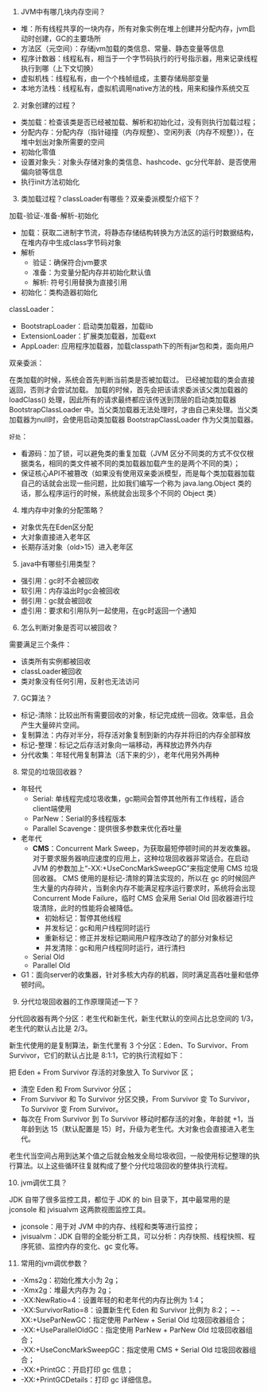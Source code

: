 1. JVM中有哪几块内存空间？

- 堆：所有线程共享的一块内存，所有对象实例在堆上创建并分配内存，jvm启动时创建，GC的主要场所
- 方法区（元空间）：存储jvm加载的类信息、常量、静态变量等信息
- 程序计数器：线程私有，相当于一个字节码执行的行号指示器，用来记录线程执行到哪（上下文切换）
- 虚拟机栈：线程私有，由一个个栈帧组成，主要存储局部变量
- 本地方法栈：线程私有，虚拟机调用native方法的栈，用来和操作系统交互

2. 对象创建的过程？

- 类加载：检查该类是否已经被加载、解析和初始化过，没有则执行加载过程；
- 分配内存：分配内存（指针碰撞（内存规整）、空闲列表（内存不规整）），在堆中划出对象所需要的空间
- 初始化零值
- 设置对象头：对象头存储对象的类信息、hashcode、gc分代年龄、是否使用偏向锁等信息
- 执行init方法初始化

3. 类加载过程？classLoader有哪些？双亲委派模型介绍下？

加载-验证-准备-解析-初始化
- 加载：获取二进制字节流，将静态存储结构转换为方法区的运行时数据结构，在堆内存中生成class字节码对象
- 解析
    - 验证：确保符合jvm要求
    - 准备：为变量分配内存并初始化默认值
    - 解析: 符号引用替换为直接引用
- 初始化：类构造器初始化

classLoader：
- BootstrapLoader：启动类加载器，加载lib
- ExtensionLoader：扩展类加载器，加载ext
- AppLoader: 应用程序加载器，加载classpath下的所有jar包和类，面向用户

双亲委派：

在类加载的时候，系统会首先判断当前类是否被加载过。
已经被加载的类会直接返回，否则才会尝试加载。
加载的时候，首先会把该请求委派该父类加载器的 loadClass() 处理，因此所有的请求最终都应该传送到顶层的启动类加载器 BootstrapClassLoader 中。当父类加载器无法处理时，才由自己来处理。当父类加载器为null时，会使用启动类加载器 BootstrapClassLoader 作为父类加载器。

`好处`：
- 看源码：加了锁，可以避免类的重复加载（JVM 区分不同类的方式不仅仅根据类名，相同的类文件被不同的类加载器加载产生的是两个不同的类）；
- 保证核心API不被篡改（如果没有使用双亲委派模型，而是每个类加载器加载自己的话就会出现一些问题，比如我们编写一个称为 java.lang.Object 类的话，那么程序运行的时候，系统就会出现多个不同的 Object 类）

4. 堆内存中对象的分配策略？

- 对象优先在Eden区分配
- 大对象直接进入老年区
- 长期存活对象（old>15）进入老年区

5. java中有哪些引用类型？

- 强引用：gc时不会被回收
- 软引用：内存溢出时gc会被回收
- 弱引用：gc就会被回收
- 虚引用：要求和引用队列一起使用，在gc时返回一个通知

6. 怎么判断对象是否可以被回收？

需要满足三个条件：
- 该类所有实例都被回收
- classLoader被回收
- 类对象没有任何引用，反射也无法访问

7. GC算法？

- 标记-清除：比较出所有需要回收的对象，标记完成统一回收。效率低，且会产生大量碎片空间。
- 复制算法：内存对半分，将存活对象复制到新的内存并将旧的内存全部释放
- 标记-整理：标记之后存活对象向一端移动，再释放边界外内存
- 分代收集：年轻代用复制算法（活下来的少），老年代用另外两种

8. 常见的垃圾回收器？

- 年轻代
    - Serial: 单线程完成垃圾收集，gc期间会暂停其他所有工作线程，适合client端使用
    - ParNew：Serial的多线程版本
    - Parallel Scavenge：提供很多参数来优化吞吐量
- 老年代
    - **CMS**：Concurrent Mark Sweep，为获取最短停顿时间的并发收集器。对于要求服务器响应速度的应用上，这种垃圾回收器非常适合。在启动 JVM 的参数加上“-XX:+UseConcMarkSweepGC”来指定使用 CMS 垃圾回收器。
        CMS 使用的是标记-清除的算法实现的，所以在 gc 的时候回产生大量的内存碎片，当剩余内存不能满足程序运行要求时，系统将会出现 Concurrent Mode Failure，临时 CMS 会采用 Serial Old 回收器进行垃圾清除，此时的性能将会被降低。                                             
        - 初始标记：暂停其他线程
        - 并发标记：gc和用户线程同时运行
        - 重新标记：修正并发标记期间用户程序改动了的部分对象标记
        - 并发清除：gc和用户线程同时运行，进行清扫
    - Serial Old
    - Parallel Old
- G1：面向server的收集器，针对多核大内存的机器，同时满足高吞吐量和低停顿时间。

9. 分代垃圾回收器的工作原理简述一下？

分代回收器有两个分区：老生代和新生代，新生代默认的空间占比总空间的 1/3，老生代的默认占比是 2/3。

新生代使用的是复制算法，新生代里有 3 个分区：Eden、To Survivor、From Survivor，它们的默认占比是 8:1:1，它的执行流程如下：

把 Eden + From Survivor 存活的对象放入 To Survivor 区；
- 清空 Eden 和 From Survivor 分区；
- From Survivor 和 To Survivor 分区交换，From Survivor 变 To Survivor，To Survivor 变 From Survivor。
- 每次在 From Survivor 到 To Survivor 移动时都存活的对象，年龄就 +1，当年龄到达 15（默认配置是 15）时，升级为老生代。大对象也会直接进入老生代。

老生代当空间占用到达某个值之后就会触发全局垃圾收回，一般使用标记整理的执行算法。以上这些循环往复就构成了整个分代垃圾回收的整体执行流程。

10. jvm调优工具？

JDK 自带了很多监控工具，都位于 JDK 的 bin 目录下，其中最常用的是 jconsole 和 jvisualvm 这两款视图监控工具。

- jconsole：用于对 JVM 中的内存、线程和类等进行监控；
- jvisualvm：JDK 自带的全能分析工具，可以分析：内存快照、线程快照、程序死锁、监控内存的变化、gc 变化等。

11. 常用的jvm调优参数？

- -Xms2g：初始化推大小为 2g；
- -Xmx2g：堆最大内存为 2g；
- -XX:NewRatio=4：设置年轻的和老年代的内存比例为 1:4；
- -XX:SurvivorRatio=8：设置新生代 Eden 和 Survivor 比例为 8:2；
– -XX:+UseParNewGC：指定使用 ParNew + Serial Old 垃圾回收器组合；
- -XX:+UseParallelOldGC：指定使用 ParNew + ParNew Old 垃圾回收器组合；
- -XX:+UseConcMarkSweepGC：指定使用 CMS + Serial Old 垃圾回收器组合；
- -XX:+PrintGC：开启打印 gc 信息；
- -XX:+PrintGCDetails：打印 gc 详细信息。
